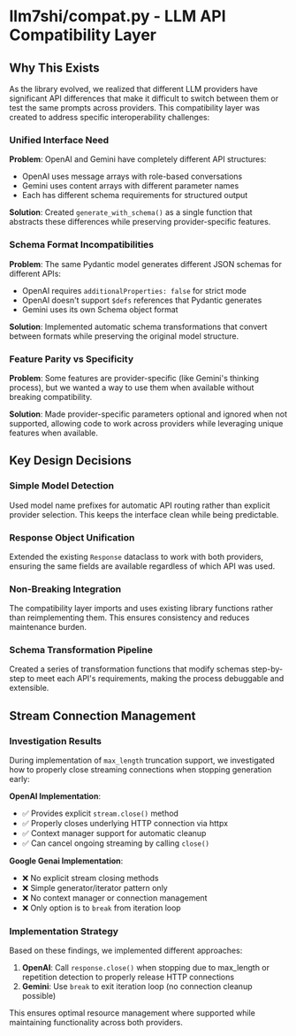 # llm7shi/compat.py - LLM API Compatibility Layer

## Why This Exists

As the library evolved, we realized that different LLM providers have significant API differences that make it difficult to switch between them or test the same prompts across providers. This compatibility layer was created to address specific interoperability challenges:

### Unified Interface Need
**Problem**: OpenAI and Gemini have completely different API structures:
- OpenAI uses message arrays with role-based conversations
- Gemini uses content arrays with different parameter names
- Each has different schema requirements for structured output

**Solution**: Created `generate_with_schema()` as a single function that abstracts these differences while preserving provider-specific features.

### Schema Format Incompatibilities  
**Problem**: The same Pydantic model generates different JSON schemas for different APIs:
- OpenAI requires `additionalProperties: false` for strict mode
- OpenAI doesn't support `$defs` references that Pydantic generates
- Gemini uses its own Schema object format

**Solution**: Implemented automatic schema transformations that convert between formats while preserving the original model structure.

### Feature Parity vs Specificity
**Problem**: Some features are provider-specific (like Gemini's thinking process), but we wanted a way to use them when available without breaking compatibility.

**Solution**: Made provider-specific parameters optional and ignored when not supported, allowing code to work across providers while leveraging unique features when available.

## Key Design Decisions

### Simple Model Detection
Used model name prefixes for automatic API routing rather than explicit provider selection. This keeps the interface clean while being predictable.

### Response Object Unification
Extended the existing `Response` dataclass to work with both providers, ensuring the same fields are available regardless of which API was used.

### Non-Breaking Integration
The compatibility layer imports and uses existing library functions rather than reimplementing them. This ensures consistency and reduces maintenance burden.

### Schema Transformation Pipeline
Created a series of transformation functions that modify schemas step-by-step to meet each API's requirements, making the process debuggable and extensible.

## Stream Connection Management

### Investigation Results
During implementation of `max_length` truncation support, we investigated how to properly close streaming connections when stopping generation early:

**OpenAI Implementation**:
- ✅ Provides explicit `stream.close()` method
- ✅ Properly closes underlying HTTP connection via httpx
- ✅ Context manager support for automatic cleanup
- ✅ Can cancel ongoing streaming by calling `close()`

**Google Genai Implementation**:  
- ❌ No explicit stream closing methods
- ❌ Simple generator/iterator pattern only
- ❌ No context manager or connection management
- ❌ Only option is to `break` from iteration loop

### Implementation Strategy
Based on these findings, we implemented different approaches:

1. **OpenAI**: Call `response.close()` when stopping due to max_length or repetition detection to properly release HTTP connections
2. **Gemini**: Use `break` to exit iteration loop (no connection cleanup possible)

This ensures optimal resource management where supported while maintaining functionality across both providers.